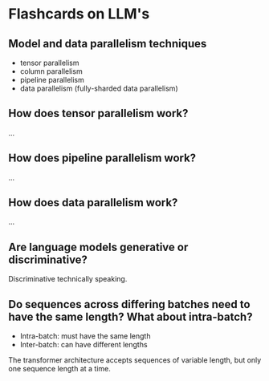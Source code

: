 # Flashcards on LLM's 


## Model and data parallelism techniques 

- tensor parallelism
- column parallelism
- pipeline parallelism
- data parallelism (fully-sharded data parallelism) 


## How does tensor parallelism work? 

... 


## How does pipeline parallelism work? 

... 

## How does data parallelism work? 

... 


## Are language models generative or discriminative? 

Discriminative technically speaking. 

## Do sequences across differing batches need to have the same length? What about intra-batch?

- Intra-batch: must have the same length
- Inter-batch: can have different lengths

The transformer architecture accepts sequences of variable length, but only one sequence length at a time. 

